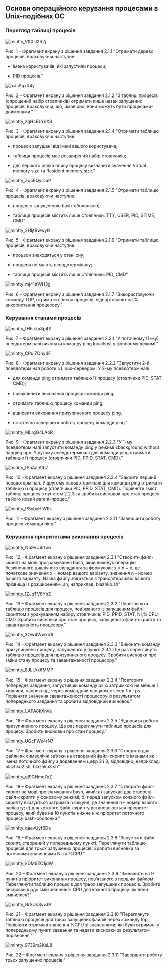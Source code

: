 ## Основи операційного керування процесами в Unix-подібних ОС

### Перегляд таблиці процесів

![mintty_Vft0sI2R2j](https://user-images.githubusercontent.com/44908390/232855380-c17ffdbb-d558-45e2-9fa1-c72f4b6034d3.png)

Рис. 1 – Фрагмент екрану з рішення завдання 2.1.1 "Отримати дерево процесів, враховуючи наступне:

+ імена користувачів, які запустили процеси;

+ PID процесів."

![jxJsSqx04y](https://user-images.githubusercontent.com/44908390/233099236-717188ba-b8b6-4f73-8a7e-1e37356c9225.png)

Рис. 2 – Фрагмент екрану з рішення завдання 2.1.2 "З таблиці процесів (спрощений набір стовпчиків) отримати лише назви
запущених процесів, враховуючи, що, ймовірно, вони можуть бути процесами-даймонами."

![mintty_zgHcBLYnX8](https://user-images.githubusercontent.com/44908390/232865641-620aa192-88b5-4c19-82ce-be794b6457a9.png)

Рис. 3 – Фрагмент екрану з рішення завдання 2.1.4 "Отримати таблицю процесів, враховуючи наступне:

+ процеси запущені від імені вашого користувача;

+ таблиця процесів має розширений набір стовпчиків;

+ для першого рядка опису процесу визначити значення Virtual memory size та Resident memory size."

![mintty_ZqcEQyiDuP](https://user-images.githubusercontent.com/44908390/233101121-94c35881-b326-42b7-8dce-ada5d25a4d08.png)

Рис. 4 – Фрагмент екрану з рішення завдання 2.1.5 "Отримати таблицю процесів, враховуючи наступне:

+ процес є запущенною bash-оболонкою;

+ таблиця процесів містить лише стовпчики: TTY, USER, PID, STIME, CMD"

![mintty_2HIjtRwwyR](https://user-images.githubusercontent.com/44908390/232901607-091cdc3a-67e1-4952-a1f1-0429cb431ef8.png)

Рис. 5 – Фрагмент екрану з рішення завдання 2.1.6 "Отримати таблицю процесів, враховуючи наступне:

+ процеси знаходяться у стані сну;

+ процеси не мають псевдотерміналу;

+ таблиця процесів містить лише стовпчики: PID, CMD"

![mintty_mj41tfWH3g](https://user-images.githubusercontent.com/44908390/232902752-418f68ef-bb4d-4211-aa44-3e9fff03ce59.png)

Рис. 6 – Фрагмент екрану з рішення завдання 2.1.7 "Використовуючи команду TOP, отримати список процесів, відсортованих за %
використання процесору."


### Керування станами процесів

![mintty_fHhcZa8p4S](https://user-images.githubusercontent.com/44908390/233013279-d1e0a4fd-8cdb-4037-99bf-35f841ac1376.png)

Рис. 7 – Фрагмент екрану з рішення завдання 2.2.1 "У поточному (1-му) псевдотерміналі виконати команду ping localhost у
фоновому режимі."

![mintty_CPulZQhy4F](https://user-images.githubusercontent.com/44908390/233013315-768f3ddf-7638-47a9-806d-fdc1084082a8.png)

Рис. 8 – Фрагмент екрану з рішення завдання 2.2.2 "Запустити 2-й псевдотермінал роботи з Linux-сервером.
У 2-му псевдотерміналі:

+ для команди ping отримати таблицю її процесу (стовпчики PID, STAT, CMD);

+ призупинити виконання процесу команди ping;

+ отримати таблицю процесу команди ping;

+ відновити виконання призупиненого процесу ping.

+ остаточно завершити роботу процесу команди ping."

![mintty_MLrgG4LAoR](https://user-images.githubusercontent.com/44908390/233016184-7f431821-6f71-4ef5-9303-179d55ed83a6.png)

Рис. 9 – Фрагмент екрану з рішення завдання 2.2.3 "У 1-му псевдотерміналі запустити команду ping у режимі «background without hanging up». У дугому псевдотерміналі для команди ping отримати таблицю її процесу (стовпчики PID, PPID, STAT, CMD)."

![mintty_fSbAaIAtbZ](https://user-images.githubusercontent.com/44908390/233016579-8ecd1525-6a03-4d56-a5b1-9a7e2a87d505.png)

Рис. 10 – Фрагмент екрану з рішення завдання 2.2.4 "Закрити перший псевдотермінал. У другому псевдотерміналі для команди ping отримати таблицю її процесу (стовпчики PID, PPID, STAT, CMD). Порівняти зміст таблиці процесу з пунктом 2.2.3 та зробити висновок про стан процесу та його новий parent-процес."

![mintty_PSybxHlWEk](https://user-images.githubusercontent.com/44908390/233016815-9abe842f-db31-4e3c-9c5d-cf23a8bede7c.png)

Рис. 11 – Фрагмент екрану з рішення завдання 2.2.11 "Завершити роботу процесу команди ping."

### Керування пріоритетами виконання процесів

![mintty_Np9vU6rtwx](https://user-images.githubusercontent.com/44908390/233083470-b0cd4a76-babd-4681-bad6-e7effb3fa486.png)

Рис. 12 – Фрагмент екрану з рішення завдання 2.3.1 "Створити файл-скрипт на мові програмування bash, який виконує операцію безкінечного циклічного складання за формулою: x = x + n, де початкове значення х = номер вашого варіанту, значення n - номер вашого варіанту. Назва файлу збігається з транслітерацією вашого прізвища із розширенням .sh, наприклад, blazhko.sh"

![mintty_1ZJqTV8YhZ](https://user-images.githubusercontent.com/44908390/233084936-bb699b51-53c1-46d8-8138-dce1ca65bdce.png)

Рис. 13 – Фрагмент екрану з рішення завдання 2.3.2 "Переглянути таблицю процесів для процесу, пов'язаного із запущеним файл- скриптом з урахуванням набору стовпчиків: PID, PPID, STAT, NI,% CPU, CMD. Зробити висновки про стан процесу, запущеного файл-скрипту та завантаженість процесору."

![mintty_3Ow4Wwxb1l](https://user-images.githubusercontent.com/44908390/233085459-df1198b3-280a-424d-ad93-04e1e96582d5.png)

Рис. 14 – Фрагмент екрану з рішення завдання 2.3.3 "Виконати команду призупинення процесу, запущеного у пункті 2.3.1. Ще раз переглянути таблицю процесів для призупиненого процесу. Зробити висновки про зміни стану процесу та завантаженості процесору."

![mintty_8JLUrx6MMP](https://user-images.githubusercontent.com/44908390/233086157-1c43f775-e48d-47ab-8b26-783d20869553.png)

Рис. 15 – Фрагмент екрану з рішення завдання 2.3.4 "Повторити попереднє завдання, запустивши команду ps із затримкою не менше 1 хвилини, наприклад, через командний ланцюжок sleep 1m ; ps ... Порівняти значення завантаженості процесору із результатом попереднього завдання та зробити відповідний висновок."

![mintty_LAPA8kXnVe](https://user-images.githubusercontent.com/44908390/233086779-44680b66-57fb-4cbc-bed8-b369face75d2.png)

Рис. 16 – Фрагмент екрану з рішення завдання 2.3.5 "Відновити роботу призупиненого процесу. Ще раз переглянути таблицю процесів для процесу. Зробити висновки про стан процесу."

![mintty_UGcFWe4rN7](https://user-images.githubusercontent.com/44908390/233088066-de7d91e7-3a10-45c1-b3e3-f5d15f53bff3.png)

Рис. 17 – Фрагмент екрану з рішення завдання 2.3.6 "Cтворити два файли як символічні зв’язки на створений файл-скрипт із іменами як імена поточного файлу з додаванням цифр 2 і 3, відповідно, наприклад: blazhko2.sh, blazhko3.sh"

![mintty_qI9CHmc7xZ](https://user-images.githubusercontent.com/44908390/233091796-5ebfe886-2944-43c1-9bca-47574b476fdc.png)

Рис. 18 – Фрагмент екрану з рішення завдання 2.3.7 "Створити файл-скрипт на мові програмування bash, який:
a) запускає два створені файл-скрипти у фоновому режимі;
b) перед запуском кожного файл-скрипту вказується затримка n секунд, де
значення n – номер вашого варіанту;
c) для кожного файл-скрипту встановлюється пріоритет процесу, який буде на 10
пунктів нижче ніж пріоритет поточного процесу bash-оболонки."

![mintty_qaevUyf6De](https://user-images.githubusercontent.com/44908390/233094017-9615fe6e-ac7d-4d24-a3ef-d0b1b8f2bd55.png)

Рис. 19 – Фрагмент екрану з рішення завдання 2.3.8 "Запустити файл-скрипт, створений у попередньому пункті. Переглянути таблицю процесів для трьох запущених процесів. Зробити висновки за поточними значеннями NI та %CPU."

![mintty_kDM6ZC1jdW](https://user-images.githubusercontent.com/44908390/233094992-bc23081e-7f9a-487d-9098-907df8e35552.png)

Рис. 20 – Фрагмент екрану з рішення завдання 2.3.9 "Зменшити на 9 пунктів пріоритет виконання процесу, пов’язаного з першим файлом. Переглянути таблицю процесів для трьох запущених процесів. Зробити висновки щодо змін значень% CPU для кожного процесу: як вони змінилися?"

![mintty_BrSUcSvvJ9](https://user-images.githubusercontent.com/44908390/233096042-de57f935-16f7-4a31-9f1c-8e061891af72.png)

Рис. 21 – Фрагмент екрану з рішення завдання 2.3.10 "Переглянути таблицю процесів для трьох запущених файлів через команду top. Порівняти отримані значення %CPU зі значеннями, які були отримані у попередньому пункті завдання та надати висновки за результатом порівняння."

![mintty_9739m2KeL8](https://user-images.githubusercontent.com/44908390/233096436-836c9cc0-5607-4d7d-b905-77c4403dd043.png)

Рис. 22 – Фрагмент екрану з рішення завдання 2.3.11 "Завершити роботу трьох запущених процесів."
